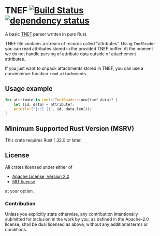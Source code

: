 # TNEF [![Build Status](https://travis-ci.org/newpavlov/tnef.svg?branch=master)](https://travis-ci.org/newpavlov/tnef) [![dependency status](https://deps.rs/repo/github/newpavlov/tnef/status.svg)](https://deps.rs/repo/github/newpavlov/tnef)
A basic [TNEF] parser written in pure Rust.

TNEF file contains a stream of records called "attributes". Using `TnefReader`
you can read attributes stored in the provided TNEF buffer. At the moment we do
not handle parsing of attribute data outside of attachement attributes.

If you just want to unpack attachments stored in TNEF, you can use a
convenience function `read_attachements`.

[TNEF]: https://en.wikipedia.org/wiki/Transport_Neutral_Encapsulation_Format

## Usage example
```rust
for attribute in tnef::TnefReader::new(tnef_data)? {
    let (id, data) = attribute?;
    println!("{:?} {}", id, data.len());
}
```

## Minimum Supported Rust Version (MSRV)
This crate requires Rust 1.32.0 or later.

## License

All crates licensed under either of

 * [Apache License, Version 2.0](http://www.apache.org/licenses/LICENSE-2.0)
 * [MIT license](http://opensource.org/licenses/MIT)

at your option.

### Contribution

Unless you explicitly state otherwise, any contribution intentionally submitted
for inclusion in the work by you, as defined in the Apache-2.0 license, shall be
dual licensed as above, without any additional terms or conditions.
